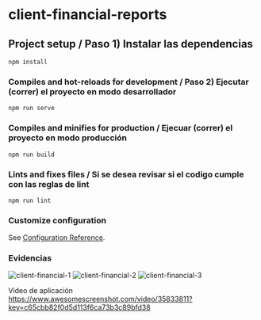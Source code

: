# client-financial-reports

## Project setup / Paso 1) Instalar las dependencias
```
npm install
```

### Compiles and hot-reloads for development / Paso 2) Ejecutar (correr) el proyecto en modo desarrollador
```
npm run serve
```

### Compiles and minifies for production / Ejecuar (correr) el proyecto en modo producción
```
npm run build
```

### Lints and fixes files / Si se desea revisar si el codigo cumple con las reglas de lint
```
npm run lint
```

### Customize configuration
See [Configuration Reference](https://cli.vuejs.org/config/).

### Evidencias
![client-financial-1](https://github.com/user-attachments/assets/1fbaf05f-6598-412a-a5ed-9de51fbaf178)
![client-financial-2](https://github.com/user-attachments/assets/1b286e59-4204-483d-8c18-6e65cceeca66)
![client-financial-3](https://github.com/user-attachments/assets/6154f684-58e7-4f4d-82d9-0ab7296a555a)

Video de aplicación
https://www.awesomescreenshot.com/video/35833811?key=c65cbb82f0d5d113f6ca73b3c89bfd38


